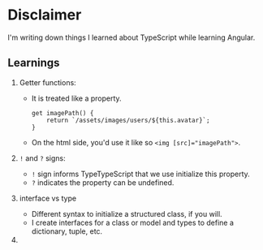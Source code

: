# Disclaimer
I'm writing down things I learned about TypeScript while learning Angular.

## Learnings
1. Getter functions:
   - It is treated like a property.
     ```
     get imagePath() {
         return `/assets/images/users/${this.avatar}`;
     }
     ```
   - On the html side, you'd use it like so `<img [src]="imagePath">`.

2. `!` and `?` signs:
   - `!` sign informs TypeTypeScript that we use initialize this property.
   - `?` indicates the property can be undefined.
   
3. interface vs type
   - Different syntax to initialize a structured class, if you will.
   - I create interfaces for a class or model and types to define a dictionary, tuple, etc.

4. 
